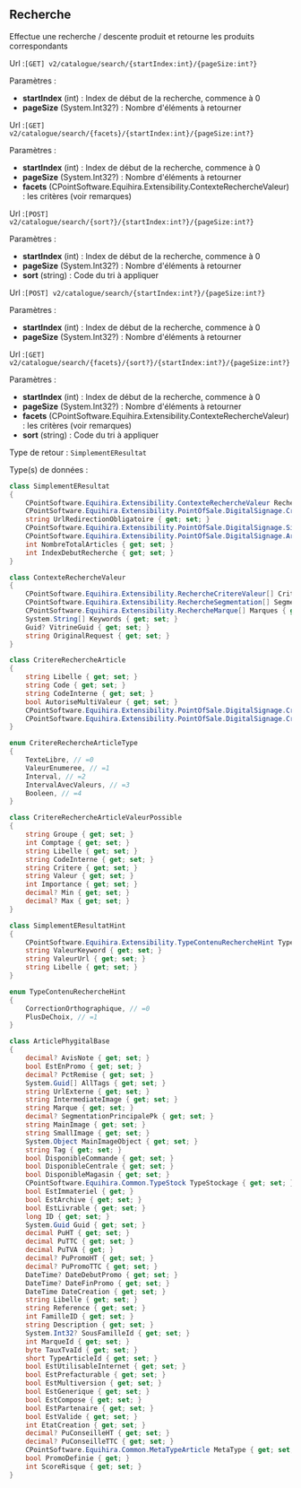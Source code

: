 ## <span id='recherche'>Recherche</span>

Effectue une recherche / descente produit et retourne les produits correspondants

Url :`[GET] v2/catalogue/search/{startIndex:int}/{pageSize:int?}`

Paramètres : 

- **startIndex** (int) : Index de début de la recherche, commence à 0
- **pageSize** (System.Int32?) : Nombre d'éléments à retourner

Url :`[GET] v2/catalogue/search/{facets}/{startIndex:int}/{pageSize:int?}`

Paramètres : 

- **startIndex** (int) : Index de début de la recherche, commence à 0
- **pageSize** (System.Int32?) : Nombre d'éléments à retourner
- **facets** (CPointSoftware.Equihira.Extensibility.ContexteRechercheValeur) : les critères (voir remarques)

Url :`[POST] v2/catalogue/search/{sort?}/{startIndex:int?}/{pageSize:int?}`

Paramètres : 

- **startIndex** (int) : Index de début de la recherche, commence à 0
- **pageSize** (System.Int32?) : Nombre d'éléments à retourner
- **sort** (string) : Code du tri à appliquer

Url :`[POST] v2/catalogue/search/{startIndex:int?}/{pageSize:int?}`

Paramètres : 

- **startIndex** (int) : Index de début de la recherche, commence à 0
- **pageSize** (System.Int32?) : Nombre d'éléments à retourner

Url :`[GET] v2/catalogue/search/{facets}/{sort?}/{startIndex:int?}/{pageSize:int?}`

Paramètres : 

- **startIndex** (int) : Index de début de la recherche, commence à 0
- **pageSize** (System.Int32?) : Nombre d'éléments à retourner
- **facets** (CPointSoftware.Equihira.Extensibility.ContexteRechercheValeur) : les critères (voir remarques)
- **sort** (string) : Code du tri à appliquer

Type de retour : `SimplementEResultat`

Type(s) de données :

```csharp
class SimplementEResultat
{
	CPointSoftware.Equihira.Extensibility.ContexteRechercheValeur Recherche { get; set; }
	CPointSoftware.Equihira.Extensibility.PointOfSale.DigitalSignage.CritereRechercheArticle[] Criteres { get; set; }
	string UrlRedirectionObligatoire { get; set; }
	CPointSoftware.Equihira.Extensibility.PointOfSale.DigitalSignage.SimplementEResultatHint[] Suggestions { get; set; }
	CPointSoftware.Equihira.Extensibility.PointOfSale.DigitalSignage.ArticlePhygitalBase[] Articles { get; set; }
	int NombreTotalArticles { get; set; }
	int IndexDebutRecherche { get; set; }
}

class ContexteRechercheValeur
{
	CPointSoftware.Equihira.Extensibility.RechercheCritereValeur[] Criteres { get; set; }
	CPointSoftware.Equihira.Extensibility.RechercheSegmentation[] Segmentations { get; set; }
	CPointSoftware.Equihira.Extensibility.RechercheMarque[] Marques { get; set; }
	System.String[] Keywords { get; set; }
	Guid? VitrineGuid { get; set; }
	string OriginalRequest { get; set; }
}

class CritereRechercheArticle
{
	string Libelle { get; set; }
	string Code { get; set; }
	string CodeInterne { get; set; }
	bool AutoriseMultiValeur { get; set; }
	CPointSoftware.Equihira.Extensibility.PointOfSale.DigitalSignage.CritereRechercheArticleType TypeCritere { get; set; }
	CPointSoftware.Equihira.Extensibility.PointOfSale.DigitalSignage.CritereRechercheArticleValeurPossible[] ValeursEnumerees { get; set; }
}

enum CritereRechercheArticleType
{
	TexteLibre, // =0
	ValeurEnumeree, // =1
	Interval, // =2
	IntervalAvecValeurs, // =3
	Booleen, // =4
}

class CritereRechercheArticleValeurPossible
{
	string Groupe { get; set; }
	int Comptage { get; set; }
	string Libelle { get; set; }
	string CodeInterne { get; set; }
	string Critere { get; set; }
	string Valeur { get; set; }
	int Importance { get; set; }
	decimal? Min { get; set; }
	decimal? Max { get; set; }
}

class SimplementEResultatHint
{
	CPointSoftware.Equihira.Extensibility.TypeContenuRechercheHint Type { get; set; }
	string ValeurKeyword { get; set; }
	string ValeurUrl { get; set; }
	string Libelle { get; set; }
}

enum TypeContenuRechercheHint
{
	CorrectionOrthographique, // =0
	PlusDeChoix, // =1
}

class ArticlePhygitalBase
{
	decimal? AvisNote { get; set; }
	bool EstEnPromo { get; set; }
	decimal? PctRemise { get; set; }
	System.Guid[] AllTags { get; set; }
	string UrlExterne { get; set; }
	string IntermediateImage { get; set; }
	string Marque { get; set; }
	decimal? SegmentationPrincipalePk { get; set; }
	string MainImage { get; set; }
	string SmallImage { get; set; }
	System.Object MainImageObject { get; set; }
	string Tag { get; set; }
	bool DisponibleCommande { get; set; }
	bool DisponibleCentrale { get; set; }
	bool DisponibleMagasin { get; set; }
	CPointSoftware.Equihira.Common.TypeStock TypeStockage { get; set; }
	bool EstImmateriel { get; }
	bool EstArchive { get; set; }
	bool EstLivrable { get; set; }
	long ID { get; set; }
	System.Guid Guid { get; set; }
	decimal PuHT { get; set; }
	decimal PuTTC { get; set; }
	decimal PuTVA { get; }
	decimal? PuPromoHT { get; set; }
	decimal? PuPromoTTC { get; set; }
	DateTime? DateDebutPromo { get; set; }
	DateTime? DateFinPromo { get; set; }
	DateTime DateCreation { get; set; }
	string Libelle { get; set; }
	string Reference { get; set; }
	int FamilleID { get; set; }
	string Description { get; set; }
	System.Int32? SousFamilleId { get; set; }
	int MarqueId { get; set; }
	byte TauxTvaId { get; set; }
	short TypeArticleId { get; set; }
	bool EstUtilisableInternet { get; set; }
	bool EstPrefacturable { get; set; }
	bool EstMultiversion { get; set; }
	bool EstGenerique { get; set; }
	bool EstCompose { get; set; }
	bool EstPartenaire { get; set; }
	bool EstValide { get; set; }
	int EtatCreation { get; set; }
	decimal? PuConseilleHT { get; set; }
	decimal? PuConseilleTTC { get; set; }
	CPointSoftware.Equihira.Common.MetaTypeArticle MetaType { get; set; }
	bool PromoDefinie { get; }
	int ScoreRisque { get; set; }
}

```

